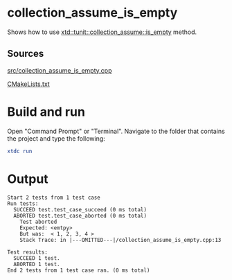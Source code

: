 # collection_assume_is_empty

Shows how to use [xtd::tunit::collection_assume::is_empty](https://gammasoft71.github.io/xtd/reference_guides/latest/classxtd_1_1tunit_1_1collection__assume.html#aeed2e256901e10a0fd49a7d2e833f55c) method.

## Sources

[src/collection_assume_is_empty.cpp](src/collection_assume_is_empty.cpp)

[CMakeLists.txt](CMakeLists.txt)

# Build and run

Open "Command Prompt" or "Terminal". Navigate to the folder that contains the project and type the following:

```cmake
xtdc run
```

# Output

```
Start 2 tests from 1 test case
Run tests:
  SUCCEED test.test_case_succeed (0 ms total)
  ABORTED test.test_case_aborted (0 ms total)
    Test aborted
    Expected: <emtpy>
    But was:  < 1, 2, 3, 4 >
    Stack Trace: in |---OMITTED---|/collection_assume_is_empty.cpp:13

Test results:
  SUCCEED 1 test.
  ABORTED 1 test.
End 2 tests from 1 test case ran. (0 ms total)
```
